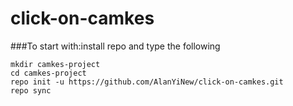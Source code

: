# click-on-camkes
###To start with:install repo and type the following
```
mkdir camkes-project
cd camkes-project
repo init -u https://github.com/AlanYiNew/click-on-camkes.git
repo sync
```
